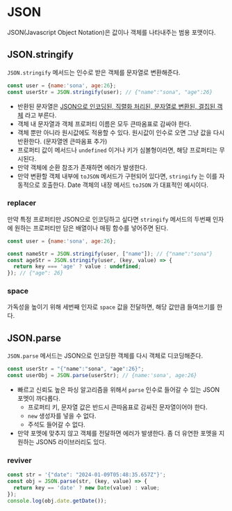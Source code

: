 # JSON

JSON(Javascript Object Notation)은 값이나 객체를 나타내주는 범용 포맷이다. 

## JSON.stringify

`JSON.stringify` 메서드는 인수로 받은 객체를 문자열로 변환해준다. 

```js
const user = {name:'sona', age:26};
const userStr = JSON.stringify(user); // {"name":"sona", "age":26}
```

- 반환된 문자열은 <u>JSON으로 인코딩된, 직렬화 처리된, 문자열로 변환된, 결집된 객체</u> 라고 부른다.
- 객체 내 문자열과 객체 프로퍼티 이름은 모두 큰따옴표로 감싸야 한다.
- 객체 뿐만 아니라 원시값에도 적용할 수 있다. 원시값이 인수로 오면 그냥 값을 다시 반환한다. (문자열엔 큰따옴표 추가)
- 프로퍼티 값이 메서드나 `undefined` 이거나 키가 심볼형이라면, 해당 프로퍼티는 무시된다. 
- 만약 객체에 순환 참조가 존재하면 에러가 발생한다. 
- 만약 변환할 객체 내부에 `toJSON` 메서드가 구현되어 있다면, `stringify` 는 이를 자동적으로 호출한다. Date 객체의 내장 메서드 `toJSON` 가 대표적인 예시이다.

### replacer

만약 특정 프로퍼티만 JSON으로 인코딩하고 싶다면 `stringify` 메서드의 두번째 인자에 원하는 프로퍼티만 담은 배열이나 매핑 함수를 넣어주면 된다.

```js
const user = {name:'sona', age:26};

const nameStr = JSON.stringify(user, ["name"]); // {"name":"sona"}
const ageStr = JSON.stringify(user, (key, value) => { 
  return key === 'age' ? value : undefined; 
}); // {"age": 26}
```

### space

가독성을 높이기 위해 세번째 인자로 `space` 값을 전달하면, 해당 값만큼 들여쓰기를 한다. 

## JSON.parse

`JSON.parse` 메서드는 JSON으로 인코딩한 객체를 다시 객체로 디코딩해준다.

```js
const userStr = "{"name":"sona", "age":26}";
const userObj = JSON.parse(userStr); // {name:'sona', age:26}
```

- 빠르고 신뢰도 높은 파싱 알고리즘을 위해서 `parse` 인수로 들어갈 수 있는 JSON 포멧이 까다롭다. 
  - 프로퍼티 키, 문자열 값은 반드시 큰따옴표로 감싸진 문자열이어야 한다. 
  - `new` 생성자를 넣을 수 없다.
  - 주석도 들어갈 수 없다.
- 만약 포멧에 맞추지 않고 객체를 전달하면 에러가 발생한다. 좀 더 유연한 포멧을 지원하는 JSON5 라이브러리도 있다.

### reviver

```js
const str = '{"date": "2024-01-09T05:48:35.657Z"}';
const obj = JSON.parse(str, (key, value) => {
  return key == 'date' ? new Date(value) : value;
});
console.log(obj.date.getDate()); 
```

